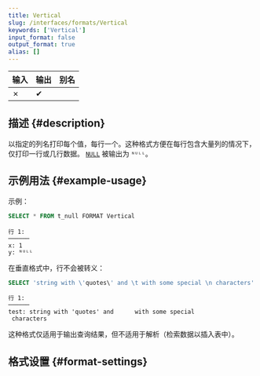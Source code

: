```yaml
---
title: Vertical
slug: /interfaces/formats/Vertical
keywords: ['Vertical']
input_format: false
output_format: true
alias: []
---
```


| 输入 | 输出 | 别名 |
|-------|--------|-------|
| ✗     | ✔      |       |

## 描述 {#description}

以指定的列名打印每个值，每行一个。这种格式方便在每行包含大量列的情况下，仅打印一行或几行数据。
[`NULL`](/sql-reference/syntax.md) 被输出为 `ᴺᵁᴸᴸ`。

## 示例用法 {#example-usage}

示例：

```sql
SELECT * FROM t_null FORMAT Vertical
```

```response
行 1:
──────
x: 1
y: ᴺᵁᴸᴸ
```

在垂直格式中，行不会被转义：

```sql
SELECT 'string with \'quotes\' and \t with some special \n characters' AS test FORMAT Vertical
```

```response
行 1:
──────
test: string with 'quotes' and      with some special
 characters
```

这种格式仅适用于输出查询结果，但不适用于解析（检索数据以插入表中）。

## 格式设置 {#format-settings}
